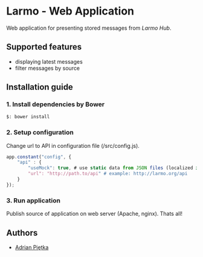 # Larmo - Web Application

Web application for presenting stored messages from *Larmo Hub*.

## Supported features

* displaying latest messages
* filter messages by source

## Installation guide

### 1. Install dependencies by Bower

```bash
$: bower install
```

### 2. Setup configuration

Change url to API in configuration file (/src/config.js).

```js
app.constant("config", {
    "api" : {
        "useMock": true, # use static data from JSON files (localized in /data directory)
        "url": "http://path.to/api" # example: http://larmo.org/api
    }
});
```

### 3. Run application

Publish source of application on web server (Apache, nginx). Thats all!

## Authors

* [Adrian Piętka](mailto:apietka@future-processing.com)